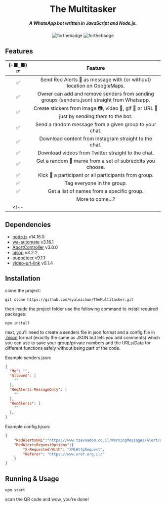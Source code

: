 <div align="center">

# The Multitasker

##### A WhatsApp bot written in JavaScript and Node.js.

![forthebadge](https://img.shields.io/badge/Made%20with-Node.js-green)
![forthebadge](https://img.shields.io/badge/Made%20with-🥚-blue)


</div>


## Features

| (⌐■_■)☞|                Feature           |
| :-----------: | :--------------------------------: |
|       ✅       | Send Red Alerts 🚀 as message with (or without) location on GoogleMaps. |
|       ✅       | Owner can add and remove senders from sending groups (senders.json) straight from Whatsapp.     |
|       ✅       |     Create stickers from image 📷, video 🎥, gif 👾 or URL 🔗 just by sending them to the bot.          |
|       ✅       |     Send a random message from a given group to your chat.          |
|       ✅       |     Download content from Instagram straight to the chat.          |
|       ✅       |     Download videos from Twitter straight to the chat.          |
|       ✅      |     Get a random 🎲 meme from a set of subreddits you choose.          |
|       ✅       |     Kick 🦶 a participant or all participants from group.          |
|       ✅       |     Tag everyone in the group.          |
|       ✅      |     Get a list of names from a specific group.          |
|              |     More to come...?          |
<!-- |              |      | -->
## Dependencies
- [node.js](https://nodejs.org/en/download/) v14.16.0
- [wa-automate](https://github.com/open-wa/wa-automate-nodejs) v3.16.1
- [AbortController](https://github.com/mysticatea/abort-controller#readme) v3.0.0
- [hjson](https://hjson.github.io/) v3.2.2
- [puppeteer](https://github.com/puppeteer/puppeteer#readme) v9.1.1
- [video-url-link](https://github.com/catcto/video-url-link#readme) v0.1.4

## Installation
clone the project:
```
git clone https://github.com/eyalmichon/TheMultitasker.git
```
then inside the project folder use the following command to install required packages:
```
npm install
```
next, you'll need to create a senders file in json format and a config file in [.hjson](https://hjson.github.io/) format (exactly the same as JSON but lets you add comments) which you can use to save your group/private numbers and the URLs/Data for different functions safely without being part of the code.

Example senders.json:
```json
{
  "Me": "",
  "Allowed": [
    ""
  ],
  "RedAlerts-MessageOnly": [
    ""
  ],
  "RedAlerts": [
    ""
  ],
}
```
Example config.hjson:
```json
{
    "RedAlertsURL":"https://www.tzevaadom.co.il/WarningMessages/Alert/alerts.json",
    "RedAlertsRequestOptions":{
        "X-Requested-With": "XMLHttpRequest",
        "Referer": "https://www.oref.org.il/"
    }
}
```
## Running & Usage

```
npm start
```
scan the QR code and wow, you're done!
